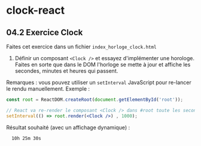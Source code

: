 # clock-react

## 04.2  Exercice Clock

Faites cet exercice dans un fichier `index_horloge_clock.html`

1. Définir un composant `<Clock />` et essayez d'implémenter une horologe. Faites en sorte que dans le DOM l'horloge se mette à jour et affiche les secondes, minutes et heures qui passent.

Remarques : vous pouvez utiliser un `setInterval` JavaScript pour re-lancer le rendu manuellement. Exemple :

```jsx
const root = ReactDOM.createRoot(document.getElementById('root'));

// React va re-render le composant <Clock /> dans #root toute les secondes
setInterval(() => root.render(<Clock />) , 1000);
```

Résultat souhaité (avec un affichage dynamique) :

```txt
  10h 25m 30s
```
